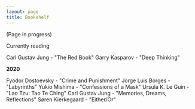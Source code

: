 ```yaml
---
layout: page
title: Bookshelf
---
```


(Page in progress)

Currently reading

Carl Gustav Jung - "The Red Book"
Garry Kasparov - "Deep Thinking"

**2020**

Fyodor Dostoevsky - "Crime and Punishment"
Jorge Luis Borges - "Labyrinths"
Yukio Mishima - "Confessions of a Mask"
Ursula K. Le Guin - "Lao Tzu: Tao Te Ching"
Carl Gustav Jung - "Memories, Dreams, Reflections"
Søren Kierkegaard - "Either/Or"
